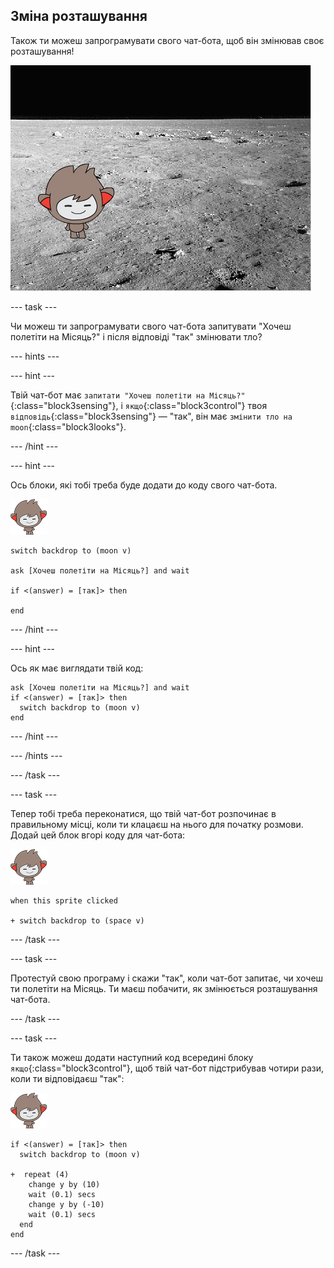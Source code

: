 ## Зміна розташування

Також ти можеш запрограмувати свого чат-бота, щоб він змінював своє розташування!

![Тестування зміни тла](images/chatbot-backdrop-moon.png)

--- task ---

Чи можеш ти запрограмувати свого чат-бота запитувати "Хочеш полетіти на Місяць?" і після відповіді "так" змінювати тло?

--- hints ---

--- hint ---

Твій чат-бот має `запитати "Хочеш полетіти на Місяць?"`{:class="block3sensing"}, і `якщо`{:class="block3control"} твоя `відповідь`{:class="block3sensing"} — "так", він має `змінити тло на moon`{:class="block3looks"}.

--- /hint ---

--- hint ---

Ось блоки, які тобі треба буде додати до коду свого чат-бота.

![спрайт nano](images/nano-sprite.png)

```blocks3
switch backdrop to (moon v)

ask [Хочеш полетіти на Місяць?] and wait

if <(answer) = [так]> then 

end
```

--- /hint ---

--- hint ---

Ось як має виглядати твій код:

```blocks3
ask [Хочеш полетіти на Місяць?] and wait
if <(answer) = [так]> then 
  switch backdrop to (moon v)
end
```

--- /hint ---

--- /hints ---

--- /task ---

--- task ---

Тепер тобі треба переконатися, що твій чат-бот розпочинає в правильному місці, коли ти клацаєш на нього для початку розмови. Додай цей блок вгорі коду для чат-бота:

![спрайт nano](images/nano-sprite.png)

```blocks3
when this sprite clicked

+ switch backdrop to (space v)
```

--- /task ---

--- task ---

Протестуй свою програму і скажи "так", коли чат-бот запитає, чи хочеш ти полетіти на Місяць. Ти маєш побачити, як змінюється розташування чат-бота.

--- /task ---

--- task ---

Ти також можеш додати наступний код всередині блоку `якщо`{:class="block3control"}, щоб твій чат-бот підстрибував чотири рази, коли ти відповідаєш "так":

![спрайт nano](images/nano-sprite.png)

```blocks3
if <(answer) = [так]> then 
  switch backdrop to (moon v)

+  repeat (4) 
    change y by (10)
    wait (0.1) secs
    change y by (-10)
    wait (0.1) secs
  end
end
```

--- /task ---